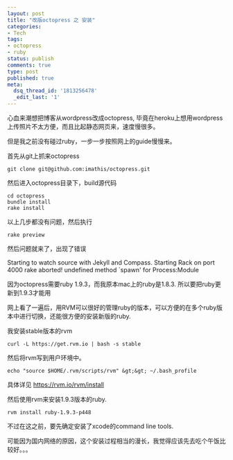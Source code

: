 ```yaml
---
layout: post
title: "改版octopress 之 安装"
categories:
- Tech
tags:
- octopress
- ruby
status: publish
comments: true
type: post
published: true
meta:
  dsq_thread_id: '1813256478'
  _edit_last: '1'
---
```

心血来潮想把博客从wordpress改成octopress, 毕竟在heroku上想用wordpress上传照片不太方便，而且比起静态网页来，速度慢很多。

但是我之前没有碰过ruby，一步一步按照网上的guide慢慢来。

首先从git上抓来octopress
```
git clone git@github.com:imathis/octopress.git
```
然后进入octopress目录下，build源代码
```
cd octopress
bundle install
rake install
```
以上几步都没有问题，然后执行
```
rake preview
```
然后问题就来了，出现了错误

Starting to watch source with Jekyll and Compass. Starting Rack on port 4000
rake aborted!
undefined method `spawn' for Process:Module

因为octopress需要ruby 1.9.3，而我原本mac上的ruby是1.8.3. 所以要把ruby更新到1.9.3才能用

网上看了一遍后，用RVM可以很好的管理ruby的版本，可以方便的在多个ruby版本中进行切换，还能很方便的安装新版的ruby.

我安装stable版本的rvm
```
curl -L https://get.rvm.io | bash -s stable
```
然后将rvm写到用户环境中。
```
echo "source $HOME/.rvm/scripts/rvm" &gt;&gt; ~/.bash_profile
```
具体详见 <a href="https://rvm.io/rvm/install">https://rvm.io/rvm/install</a>

然后使用rvm来安装1.9.3版本的ruby.
```
rvm install ruby-1.9.3-p448
```
不过在这之前，要先确定安装了xcode的command line tools.

可能因为国内网络的原因，这个安装过程相当的漫长，我觉得应该先去吃个午饭比较好。。。
